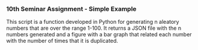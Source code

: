 ### 10th Seminar Assignment - Simple Example

This script is a function developed in Python for generating n aleatory numbers that are over the range 1-100. It returns a JSON file with the n numbers generated and a figure with a bar graph that related each number with the number of times that it is duplicated.